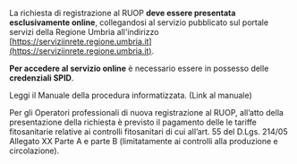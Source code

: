 La richiesta di registrazione al RUOP **deve essere presentata esclusivamente online**, collegandosi al servizio pubblicato sul portale servizi della Regione Umbria all'indirizzo [https://serviziinrete.regione.umbria.it](https://serviziinrete.regione.umbria.it).

**Per accedere al servizio online** è necessario essere in possesso delle **credenziali SPID**.

Leggi il  Manuale della procedura informatizzata.
(Link al manuale)

Per gli Operatori professionali di nuova registrazione al RUOP, all’atto della presentazione della richiesta è previsto il pagamento delle le tariffe fitosanitarie relative ai controlli fitosanitari di cui all’art. 55 del D.Lgs. 214/05 Allegato XX Parte A e parte B (limitatamente ai controlli alla produzione e circolazione).
